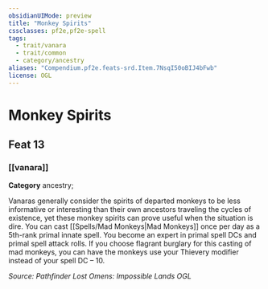 ```yaml
---
obsidianUIMode: preview
title: "Monkey Spirits"
cssclasses: pf2e,pf2e-spell
tags:
  - trait/vanara
  - trait/common
  - category/ancestry
aliases: "Compendium.pf2e.feats-srd.Item.7NsqI50oBIJ4bFwb"
license: OGL
---
```

# Monkey Spirits
## Feat 13
### [[vanara]]

**Category** ancestry; 




Vanaras generally consider the spirits of departed monkeys to be less informative or interesting than their own ancestors traveling the cycles of existence, yet these monkey spirits can prove useful when the situation is dire. You can cast [[Spells/Mad Monkeys|Mad Monkeys]] once per day as a 5th-rank primal innate spell. You become an expert in primal spell DCs and primal spell attack rolls. If you choose flagrant burglary for this casting of mad monkeys, you can have the monkeys use your Thievery modifier instead of your spell DC – 10.

*Source: Pathfinder Lost Omens: Impossible Lands*
*OGL*